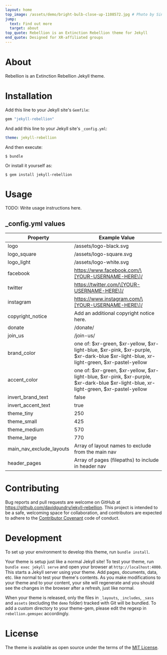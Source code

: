 ```yaml
---
layout: home
top_image: /assets/demo/bright-bulb-close-up-1108572.jpg # Photo by Singkham from Pexels
jump:
  text: Find out more
  target: about
top_quote: Rebellion is an Extinction Rebellion theme for Jekyll
end_quote: Designed for XR-affiliated groups
---
```


# About

Rebellion is an Extinction Rebellion Jekyll theme. 

# Installation

Add this line to your Jekyll site's `Gemfile`:

```ruby
gem "jekyll-rebellion"
```

And add this line to your Jekyll site's `_config.yml`:

```yaml
theme: jekyll-rebellion
```

And then execute:

    $ bundle

Or install it yourself as:

    $ gem install jekyll-rebellion

# Usage

TODO: Write usage instructions here.

 
## _config.yml values

| Property | Example Value |
| ----- | ------------- | 
| logo | /assets/logo-black.svg |
| logo_square | /assets/logo-square.svg |
| logo_light | /assets/logo-white.svg |
| facebook | https://www.facebook.com/\[YOUR-USERNAME-HERE\]/ | 
| twitter | https://twitter.com/\[YOUR-USERNAME-HERE\]/ | 
| instagram | https://www.instagram.com/\[YOUR-USERNAME-HERE\]/ | 
| copyright_notice | Add an additional copyright notice here. | 
| donate | /donate/ | 
| join_us | /join-us/ | 
| brand_color | one of: $xr-green, $xr-yellow, $xr-light-blue, $xr-pink, $xr-purple, $xr-dark-blue $xr-light-blue, xr-light-green, $xr-pastel-yellow  |
| accent_color | one of: $xr-green, $xr-yellow, $xr-light-blue, $xr-pink, $xr-purple, $xr-dark-blue $xr-light-blue, xr-light-green, $xr-pastel-yellow  |
| invert_brand_text | false | 
| invert_accent_text | true | 
| theme_tiny | 250 | 
| theme_small | 425 | 
| theme_medium | 570 | 
| theme_large | 770 | 
| main_nav_exclude_layouts | Array of layout names to exclude from the main nav |
| header_pages | Array of pages (filepaths) to include in header nav |


# Contributing

Bug reports and pull requests are welcome on GitHub at <a href="https://github.com/davidgundry/jekyll-rebellion">https://github.com/davidgundry/jekyll-rebellion</a>. This project is intended to be a safe, welcoming space for collaboration, and contributors are expected to adhere to the [Contributor Covenant](http://contributor-covenant.org) code of conduct.

# Development

To set up your environment to develop this theme, run `bundle install`.

Your theme is setup just like a normal Jekyll site! To test your theme, run `bundle exec jekyll serve` and open your browser at `http://localhost:4000`. This starts a Jekyll server using your theme. Add pages, documents, data, etc. like normal to test your theme's contents. As you make modifications to your theme and to your content, your site will regenerate and you should see the changes in the browser after a refresh, just like normal.

When your theme is released, only the files in `_layouts`, `_includes`, `_sass` and `assets` (excluding the `demo` folder) tracked with Git will be bundled. To add a custom directory to your theme-gem, please edit the regexp in `rebellion.gemspec` accordingly.

# License

The theme is available as open source under the terms of the [MIT License](https://opensource.org/licenses/MIT).

